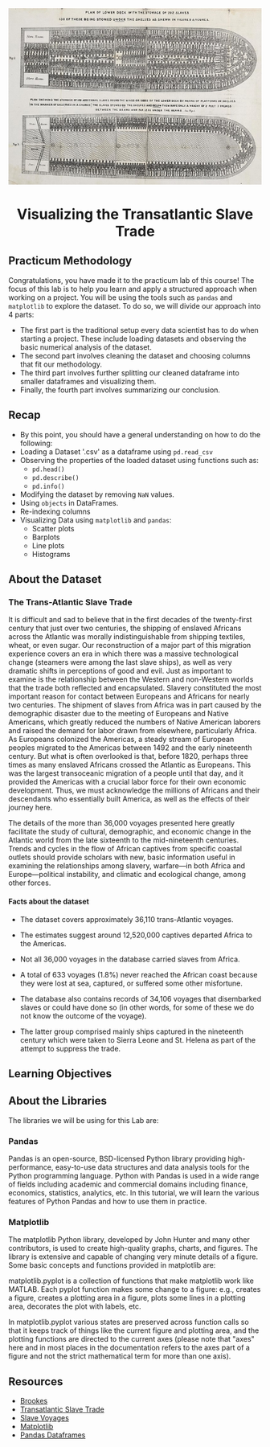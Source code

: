 <center> <img src="assets/ship.jpg"> </center>

# <div align="center">Visualizing the Transatlantic Slave Trade</div>

## Practicum Methodology
Congratulations, you have made it to the practicum lab of this course! The focus of this lab is to help you learn and apply a structured approach when working on a project. You will be using the tools such as ```pandas``` and ```matplotlib``` to explore the dataset. 
To do so, we will divide our approach into 4 parts:
- The first part is the traditional setup every data scientist has to do when starting a project. These include loading datasets and observing the basic numerical analysis of the dataset. 
- The second part involves cleaning the dataset and choosing columns that fit our methodology.
- The third part involves further splitting our cleaned dataframe into smaller dataframes and visualizing them.
- Finally, the fourth part involves summarizing our conclusion.

## Recap
- By this point, you should have a general understanding on how to do the following:
- Loading a Dataset '.csv' as a dataframe using ```pd.read_csv```
- Observing the properties of the loaded dataset using functions such as:
    - ```pd.head()```
    - ```pd.describe()```
    - ```pd.info()```
- Modifying the dataset by removing ```NaN``` values.
- Using ```objects``` in DataFrames.
- Re-indexing columns
- Visualizing Data using ```matplotlib``` and ```pandas```:
    - Scatter plots
    - Barplots
    - Line plots
    - Histograms

## About the Dataset

### The Trans-Atlantic Slave Trade

It is difficult and sad to believe that in the first decades of the twenty-first century that just over two centuries, the shipping of enslaved Africans across the Atlantic was morally indistinguishable from shipping textiles, wheat, or even sugar. Our reconstruction of a major part of this migration experience covers an era in which there was a massive technological change (steamers were among the last slave ships), as well as very dramatic shifts in perceptions of good and evil. Just as important to examine is the relationship between the Western and non-Western worlds that the trade both reflected and encapsulated. Slavery constituted the most important reason for contact between Europeans and Africans for nearly two centuries. The shipment of slaves from Africa was in part caused by the demographic disaster due to the meeting of Europeans and Native Americans, which greatly reduced the numbers of Native American laborers and raised the demand for labor drawn from elsewhere, particularly Africa. As Europeans colonized the Americas, a steady stream of European peoples migrated to the Americas between 1492 and the early nineteenth century. But what is often overlooked is that, before 1820, perhaps three times as many enslaved Africans crossed the Atlantic as Europeans. This was the largest transoceanic migration of a people until that day, and it provided the Americas with a crucial labor force for their own economic development. Thus, we must acknowledge the millions of Africans and their descendants who essentially built America, as well as the effects of their journey here. 

The details of the more than 36,000 voyages presented here greatly facilitate the study of cultural, demographic, and economic change in the Atlantic world from the late sixteenth to the mid-nineteenth centuries. Trends and cycles in the flow of African captives from specific coastal outlets should provide scholars with new, basic information useful in examining the relationships among slavery, warfare—in both Africa and Europe—political instability, and climatic and ecological change, among other forces. 

#### Facts about the dataset

- The dataset covers approximately 36,110 trans-Atlantic voyages.
- The estimates suggest around 12,520,000 captives departed Africa to the Americas. 

- Not all 36,000 voyages in the database carried slaves from Africa.
- A total of 633 voyages (1.8%) never reached the African coast because they were lost at sea, captured, or suffered some other misfortune. 
- The database also contains records of 34,106 voyages that disembarked slaves or could have done so (in other words, for some of these we do not know the outcome of the voyage).
- The latter group comprised mainly ships captured in the nineteenth century which were taken to Sierra Leone and St. Helena as part of the attempt to suppress the trade. 

## Learning Objectives

## About the Libraries
The libraries we will be using for this Lab are:

### Pandas
Pandas is an open-source, BSD-licensed Python library providing high-performance, easy-to-use data structures and data analysis tools for the Python programming language. Python with Pandas is used in a wide range of fields including academic and commercial domains including finance, economics, statistics, analytics, etc. In this tutorial, we will learn the various features of Python Pandas and how to use them in practice.

### Matplotlib
The matplotlib Python library, developed by John Hunter and many other contributors, is used to create high-quality graphs, charts, and figures. The library is extensive and capable of changing very minute details of a figure. Some basic concepts and functions provided in matplotlib are:

matplotlib.pyplot is a collection of functions that make matplotlib work like MATLAB. Each pyplot function makes some change to a figure: e.g., creates a figure, creates a plotting area in a figure, plots some lines in a plotting area, decorates the plot with labels, etc.

In matplotlib.pyplot various states are preserved across function calls so that it keeps track of things like the current figure and plotting area, and the plotting functions are directed to the current axes (please note that "axes" here and in most places in the documentation refers to the axes part of a figure and not the strict mathematical term for more than one axis).




## Resources

- [Brookes](https://en.wikipedia.org/wiki/Brookes_(ship))
- [Transatlantic Slave Trade](https://www.britannica.com/topic/transatlantic-slave-trade)
- [Slave Voyages](https://www.slavevoyages.org/)
- [Matplotlib](https://matplotlib.org/3.3.1/tutorials/index.html)
- [Pandas Dataframes](https://pandas.pydata.org/docs/reference/frame.html)


